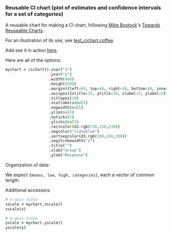 ### Reusable CI chart (plot of estimates and confidence intervals for a set of categories)

A reusable chart for making a CI chart, following
[Mike Bostock](http://bost.ocks.org/mike)'s
[Towards Reuseable Charts](http://bost.ocks.org/mike/chart/).

For an illustration of its use, see [test_cichart.coffee](https://github.com/kbroman/qtlcharts/blob/master/inst/panels/cichart/test/test_cichart.coffee).

Add see it in action
[here](http://www.biostat.wisc.edu/~kbroman/D3/panels/cichart/test).

Here are all of the options:

```coffeescript
mychart = cichart().xvar("x")                                               # variable containing x-coordinate
                   .yvar("y")                                               # variable containing y-coordinate
                   .width(400)                                              # internal width of chart
                   .height(500)                                             # internal height
                   .margin({left:60, top:40, right:40, bottom:40, inner:5}) # margins
                   .axispos({xtitle:25, ytitle:30, xlabel:5, ylabel:5})     # spacing for axis titles and labels
                   .titlepos(20)                                            # spacing for panel title
                   .xcatlabels(null)                                        # labels for x-axis categories
                   .segwidth(null)                                          # width of horizontal line segments
                   .ylim(null)                                              # y-axis limits
                   .nyticks(5)                                              # no. y-axis ticks
                   .yticks(null)                                            # locations of y-axis ticks
                   .rectcolor(d3.rgb(230,230,230))                          # background rectangle color
                   .segcolor("slateblue")                                   # color for horizontal line segments
                   .vertsegcolor(d3.rgb(100,100,100))                       # color for vertical line segments
                   .segstrokewidth("2")                                     # stroke width for horiz line segs
                   .title("")                                               # panel title
                   .xlab("Group")                                           # x-axis label
                   .ylab("Response")                                        # y-axis label
```

Organization of data:

  We expect `{means, low, high, categories}`, each a vector of common length.

Additional accessors:

```coffeescript
# x-axis scale
xscale = mychart.xscale()
xscale(x)

# y-axis scale
yscale = mychart.yscale()
yscale(y)
```
